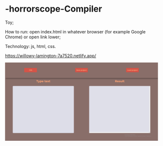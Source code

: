 # -horrorscope-Compiler
Toy;

How to run:
open index.html in whatever browser (for example Google Chrome) or open link lower;

Technology:
js,
html,
css.

https://willowy-lamington-7a7520.netlify.app/

![Image alt](https://github.com/africanecMorj/-horrorscope-Compiler/blob/main/Снимок%20экрана%20(184).png)


